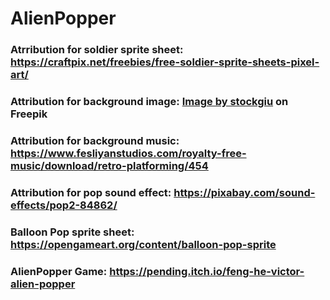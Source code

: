 # AlienPopper

### Atrribution for soldier sprite sheet: https://craftpix.net/freebies/free-soldier-sprite-sheets-pixel-art/
### Attribution for background image: <a href="https://www.freepik.com/free-vector/arcade-game-world-pixel-scene_4814928.htm#position=1">Image by stockgiu</a> on Freepik
### Attribution for background music: https://www.fesliyanstudios.com/royalty-free-music/download/retro-platforming/454
### Attribution for pop sound effect: https://pixabay.com/sound-effects/pop2-84862/
### Balloon Pop sprite sheet: https://opengameart.org/content/balloon-pop-sprite
### AlienPopper Game: https://pending.itch.io/feng-he-victor-alien-popper
